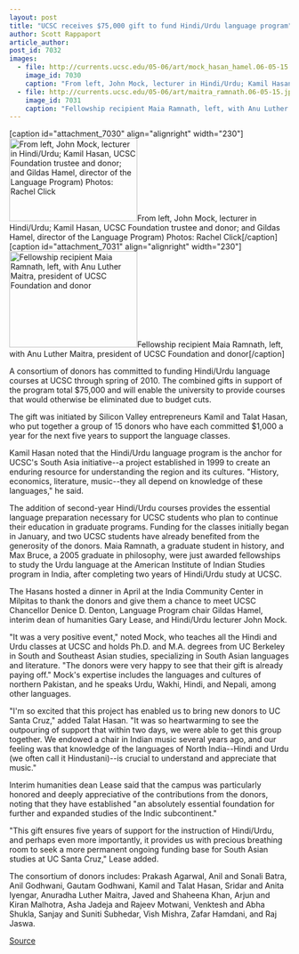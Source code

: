 ```yaml
---
layout: post
title: "UCSC receives $75,000 gift to fund Hindi/Urdu language program"
author: Scott Rappaport
article_author: 
post_id: 7032
images:
  - file: http://currents.ucsc.edu/05-06/art/mock_hasan_hamel.06-05-15.jpg
    image_id: 7030
    caption: "From left, John Mock, lecturer in Hindi/Urdu; Kamil Hasan, UCSC Foundation trustee and donor; and Gildas Hamel, director of the Language Program) Photos: Rachel Click"
  - file: http://currents.ucsc.edu/05-06/art/maitra_ramnath.06-05-15.jpg
    image_id: 7031
    caption: "Fellowship recipient Maia Ramnath, left, with Anu Luther Maitra, president of UCSC Foundation and donor"
---
```


[caption id="attachment_7030" align="alignright" width="230"]<a href="http://dev-ucsc-news.pantheonsite.io/wp-content/uploads/2006/05/mock_hasan_hamel.06-05-15.jpg"><img class="size-full wp-image-7030" src="http://dev-ucsc-news.pantheonsite.io/wp-content/uploads/2006/05/mock_hasan_hamel.06-05-15.jpg" alt="From left, John Mock, lecturer in Hindi/Urdu; Kamil Hasan, UCSC Foundation trustee and donor; and Gildas Hamel, director of the Language Program) Photos: Rachel Click" width="230" height="149" /></a>From left, John Mock, lecturer in Hindi/Urdu; Kamil Hasan, UCSC Foundation trustee and donor; and Gildas Hamel, director of the Language Program) Photos: Rachel Click[/caption]
[caption id="attachment_7031" align="alignright" width="230"]<a href="http://dev-ucsc-news.pantheonsite.io/wp-content/uploads/2006/05/maitra_ramnath.06-05-15.jpg"><img class="size-full wp-image-7031" src="http://dev-ucsc-news.pantheonsite.io/wp-content/uploads/2006/05/maitra_ramnath.06-05-15.jpg" alt="Fellowship recipient Maia Ramnath, left, with Anu Luther Maitra, president of UCSC Foundation and donor" width="230" height="173" /></a>Fellowship recipient Maia Ramnath, left, with Anu Luther Maitra, president of UCSC Foundation and donor[/caption]
<a name="content" id="content"></a>
<p>
  A consortium of donors has committed to funding Hindi/Urdu language courses at UCSC through spring of 2010. The combined gifts in support of the program total $75,000 and will enable the university to provide courses that would otherwise be eliminated due to budget cuts.
</p>
<p>
  The gift was initiated by Silicon Valley entrepreneurs Kamil and Talat Hasan, who put together a group of 15 donors who have each committed $1,000 a year for the next five years to support the language classes.
</p>
<p>
  Kamil Hasan noted that the Hindi/Urdu language program is the anchor for UCSC's South Asia initiative--a project established in 1999 to create an enduring resource for understanding the region and its cultures. "History, economics, literature, music--they all depend on knowledge of these languages," he said.
</p>
<p>
  The addition of second-year Hindi/Urdu courses provides the essential language preparation necessary for UCSC students who plan to continue their education in graduate programs. Funding for the classes initially began in January, and two UCSC students have already benefited from the generosity of the donors. Maia Ramnath, a graduate student in history, and Max Bruce, a 2005 graduate in philosophy, were just awarded fellowships to study the Urdu language at the American Institute of Indian Studies program in India, after completing two years of Hindi/Urdu study at UCSC.
</p>
<p>
  The Hasans hosted a dinner in April at the India Community Center in Milpitas to thank the donors and give them a chance to meet UCSC Chancellor Denice D. Denton, Language Program chair Gildas Hamel, interim dean of humanities Gary Lease, and Hindi/Urdu lecturer John Mock.
</p>
<p>
  "It was a very positive event," noted Mock, who teaches all the Hindi and Urdu classes at UCSC and holds Ph.D. and M.A. degrees from UC Berkeley in South and Southeast Asian studies, specializing in South Asian languages and literature. "The donors were very happy to see that their gift is already paying off." Mock's expertise includes the languages and cultures of northern Pakistan, and he speaks Urdu, Wakhi, Hindi, and Nepali, among other languages.
</p>
<p>
  "I'm so excited that this project has enabled us to bring new donors to UC Santa Cruz," added Talat Hasan. "It was so heartwarming to see the outpouring of support that within two days, we were able to get this group together. We endowed a chair in Indian music several years ago, and our feeling was that knowledge of the languages of North India--Hindi and Urdu (we often call it Hindustani)--is crucial to understand and appreciate that music."
</p>
<p>
  Interim humanities dean Lease said that the campus was particularly honored and deeply appreciative of the contributions from the donors, noting that they have established "an absolutely essential foundation for further and expanded studies of the Indic subcontinent."
</p>
<p>
  "This gift ensures five years of support for the instruction of Hindi/Urdu, and perhaps even more importantly, it provides us with precious breathing room to seek a more permanent ongoing funding base for South Asian studies at UC Santa Cruz," Lease added.
</p>
<p>
  The consortium of donors includes: Prakash Agarwal, Anil and Sonali Batra, Anil Godhwani, Gautam Godhwani, Kamil and Talat Hasan, Sridar and Anita Iyengar, Anuradha Luther Maitra, Javed and Shaheena Khan, Arjun and Kiran Malhotra, Asha Jadeja and Rajeev Motwani, Venktesh and Abha Shukla, Sanjay and Suniti Subhedar, Vish Mishra, Zafar Hamdani, and Raj Jaswa.
</p>
<p><a href="http://www1.ucsc.edu/currents/05-06/05-15/languages.asp" title="Permalink to languages">Source</a></p>
